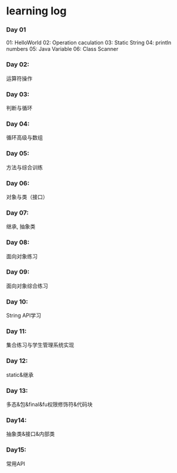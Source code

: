 # learning log 
### Day 01  
  01: HelloWorld 
  02: Operation caculation 
  03: Static String 
  04: println numbers 
  05: Java Variable 
  06: Class Scanner 
### Day 02:
运算符操作 
### Day 03: 
判断与循环 
### Day 04: 
循环高级与数组 
### Day 05:
方法与综合训练
### Day 06: 
对象与类（接口） 
### Day 07: 
继承, 抽象类
### Day 08:
面向对象练习
### Day 09:
面向对象综合练习
### Day 10:
String API学习
### Day 11:
集合练习与学生管理系统实现
### Day 12:
static&继承
### Day 13:
多态&包&final&fu权限修饰符&代码块
### Day14:
抽象类&接口&内部类
### Day15:
常用API

